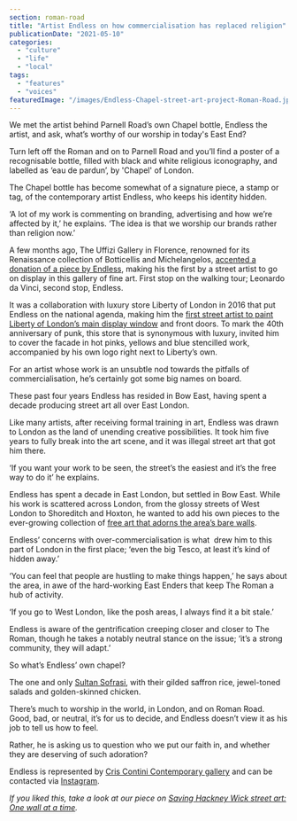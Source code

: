 ```yaml
---
section: roman-road
title: "Artist Endless on how commercialisation has replaced religion"
publicationDate: "2021-05-10"
categories: 
  - "culture"
  - "life"
  - "local"
tags: 
  - "features"
  - "voices"
featuredImage: "/images/Endless-Chapel-street-art-project-Roman-Road.jpg"
---
```


We met the artist behind Parnell Road’s own Chapel bottle, Endless the artist, and ask, what’s worthy of our worship in today's East End?

Turn left off the Roman and on to Parnell Road and you’ll find a poster of a recognisable bottle, filled with black and white religious iconography, and labelled as ‘eau de pardun’, by 'Chapel' of London. 

The Chapel bottle has become somewhat of a signature piece, a stamp or tag, of the contemporary artist Endless, who keeps his identity hidden. 

‘A lot of my work is commenting on branding, advertising and how we’re affected by it,’ he explains. ‘The idea is that we worship our brands rather than religion now.’

A few months ago, The Uffizi Gallery in Florence, renowned for its Renaissance collection of Botticellis and Michelangelos, [accented a donation of a piece by Endless](https://www.theguardian.com/artanddesign/2021/feb/11/uffizi-gallery-acquires-street-art-piece-london-artist-endless), making his the first by a street artist to go on display in this gallery of fine art. First stop on the walking tour; Leonardo da Vinci, second stop, Endless.

It was a collaboration with luxury store Liberty of London in 2016 that put Endless on the national agenda, making him the [first street artist to paint Liberty of London’s main display window](https://www.standard.co.uk/shopping/anarchy-in-regent-street-liberty-london-is-given-graffiti-makeover-by-endless-the-artist-a3305666.html) and front doors. To mark the 40th anniversary of punk, this store that is synonymous with luxury, invited him to cover the facade in hot pinks, yellows and blue stencilled work, accompanied by his own logo right next to Liberty’s own. 

For an artist whose work is an unsubtle nod towards the pitfalls of commercialisation, he’s certainly got some big names on board. 

These past four years Endless has resided in Bow East, having spent a decade producing street art all over East London. 

Like many artists, after receiving formal training in art, Endless was drawn to London as the land of unending creative possibilities. It took him five years to fully break into the art scene, and it was illegal street art that got him there. 

‘If you want your work to be seen, the street’s the easiest and it’s the free way to do it’ he explains.

Endless has spent a decade in East London, but settled in Bow East. While his work is scattered across London, from the glossy streets of West London to Shoreditch and Hoxton, he wanted to add his own pieces to the ever-growing collection of [free art that adorns the area’s bare walls](https://romanroadlondon.com/mile-end-bow-street-art/). 

Endless’ concerns with over-commercialisation is what  drew him to this part of London in the first place; ‘even the big Tesco, at least it’s kind of hidden away.’ 

‘You can feel that people are hustling to make things happen,’ he says about the area, in awe of the hard-working East Enders that keep The Roman a hub of activity. 

‘If you go to West London, like the posh areas, I always find it a bit stale.’

Endless is aware of the gentrification creeping closer and closer to The Roman, though he takes a notably neutral stance on the issue; ‘it’s a strong community, they will adapt.’

So what’s Endless’ own chapel?

The one and only [Sultan Sofrasi](https://romanroadlondon.com/best-lunch-places/), with their gilded saffron rice, jewel-toned salads and golden-skinned chicken. 

There’s much to worship in the world, in London, and on Roman Road. Good, bad, or neutral, it’s for us to decide, and Endless doesn’t view it as his job to tell us how to feel. 

Rather, he is asking us to question who we put our faith in, and whether they are deserving of such adoration?

Endless is represented by [Cris Contini Contemporary gallery](https://www.criscontinicontemporary.com) and can be contacted via [Instagram](https://www.instagram.com/endlessartist/).  

_If you liked this, take a look at our piece on_ [_Saving Hackney Wick street art: One wall at a time_](https://romanroadlondon.com/hackney-wick-street-art-wall-campaign/)_._
